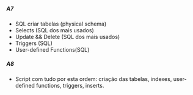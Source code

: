 ##### A7 #####
  * SQL criar tabelas (physical schema)
  * Selects (SQL dos mais usados)
  * Update && Delete (SQL dos mais usados)
  * Triggers (SQL) 
  * User-defined Functions(SQL)
  
##### A8 #####
  * Script com tudo por esta ordem: criação das tabelas, indexes, user-defined functions, triggers, inserts.
